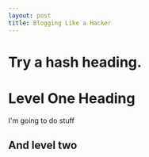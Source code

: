 ```yaml
---
layout: post
title: Blogging Like a Hacker
---
```


# Try a hash heading.

Level One Heading
=================


I'm going to do stuff

And level two
-------------
